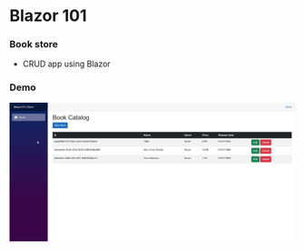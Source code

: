 # Blazor 101

### Book store

- CRUD app using Blazor

### Demo

![book store demo](./book-store.gif)